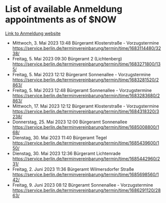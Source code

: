 # List of available Anmeldung appointments as of $NOW
[Link to Anmeldung website](https://service.berlin.de/terminvereinbarung/termin/tag.php?termin=1&anliegen[]=120686&dienstleisterlist=122210,122217,327316,122219,327312,122227,327314,122231,327346,122243,327348,122254,122252,329742,122260,329745,122262,329748,122271,327278,122273,327274,122277,327276,330436,122280,327294,122282,327290,122284,327292,122291,327270,122285,327266,122286,327264,122296,327268,150230,329760,122297,327286,122294,327284,122312,329763,122314,329775,122304,327330,122311,327334,122309,327332,317869,122281,327352,122279,329772,122283,122276,327324,122274,327326,122267,329766,122246,327318,122251,327320,122257,327322,122208,327298,122226,327300&herkunft=http%3A%2F%2Fservice.berlin.de%2Fdienstleistung%2F120686%2F)
- Mittwoch, 3. Mai 2023 13:48 Bürgeramt Klosterstraße - Vorzugstermine https://service.berlin.de/terminvereinbarung/termin/time/1683114480/3238/
- Freitag, 5. Mai 2023 09:30 Bürgeramt 2 (Lichtenberg) https://service.berlin.de/terminvereinbarung/termin/time/1683271800/135/
- Freitag, 5. Mai 2023 12:12 Bürgeramt Sonnenallee - Vorzugstermine https://service.berlin.de/terminvereinbarung/termin/time/1683281520/2863/
- Freitag, 5. Mai 2023 12:48 Bürgeramt Sonnenallee - Vorzugstermine https://service.berlin.de/terminvereinbarung/termin/time/1683283680/2863/
- Mittwoch, 17. Mai 2023 12:12 Bürgeramt Klosterstraße - Vorzugstermine https://service.berlin.de/terminvereinbarung/termin/time/1684318320/3238/
- Donnerstag, 25. Mai 2023 12:00 Bürgeramt Sonnenallee https://service.berlin.de/terminvereinbarung/termin/time/1685008800/168/
- Dienstag, 30. Mai 2023 11:40 Bürgeramt Tegel https://service.berlin.de/terminvereinbarung/termin/time/1685439600/150/
- Dienstag, 30. Mai 2023 12:36 Bürgeramt Lichtenrade https://service.berlin.de/terminvereinbarung/termin/time/1685442960/231/
- Freitag, 2. Juni 2023 11:36 Bürgeramt Wilmersdorfer Straße https://service.berlin.de/terminvereinbarung/termin/time/1685698560/142/
- Freitag, 9. Juni 2023 08:12 Bürgeramt Sonnenallee - Vorzugstermine https://service.berlin.de/terminvereinbarung/termin/time/1686291120/2863/
